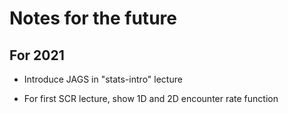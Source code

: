 # Notes for the future

## For 2021

- Introduce JAGS in "stats-intro" lecture

- For first SCR lecture, show 1D and 2D encounter rate function
